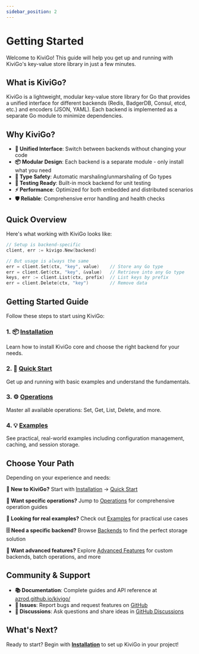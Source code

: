 ```yaml
---
sidebar_position: 2
---
```


# Getting Started

Welcome to KiviGo! This guide will help you get up and running with KiviGo's key-value store library in just a few minutes.

## What is KiviGo?

KiviGo is a lightweight, modular key-value store library for Go that provides a unified interface for different backends (Redis, BadgerDB, Consul, etcd, etc.) and encoders (JSON, YAML). Each backend is implemented as a separate Go module to minimize dependencies.

## Why KiviGo?

- **🔄 Unified Interface**: Switch between backends without changing your code
- **📦 Modular Design**: Each backend is a separate module - only install what you need
- **🎯 Type Safety**: Automatic marshaling/unmarshaling of Go types
- **🧪 Testing Ready**: Built-in mock backend for unit testing
- **⚡ Performance**: Optimized for both embedded and distributed scenarios
- **🛡️ Reliable**: Comprehensive error handling and health checks

## Quick Overview

Here's what working with KiviGo looks like:

```go
// Setup is backend-specific
client, err := kivigo.New(backend)

// But usage is always the same
err = client.Set(ctx, "key", value)    // Store any Go type
err = client.Get(ctx, "key", &value)   // Retrieve into any Go type
keys, err := client.List(ctx, prefix)  // List keys by prefix
err = client.Delete(ctx, "key")        // Remove data
```

## Getting Started Guide

Follow these steps to start using KiviGo:

### 1. 📦 [Installation](./installation)

Learn how to install KiviGo core and choose the right backend for your needs.

### 2. 🚀 [Quick Start](./quick-start)

Get up and running with basic examples and understand the fundamentals.

### 3. ⚙️ [Operations](./operations)

Master all available operations: Set, Get, List, Delete, and more.

### 4. 💡 [Examples](./examples)

See practical, real-world examples including configuration management, caching, and session storage.

## Choose Your Path

Depending on your experience and needs:

**🔰 New to KiviGo?**
Start with [Installation](./installation) → [Quick Start](./quick-start)

**🎯 Want specific operations?**
Jump to [Operations](./operations) for comprehensive operation guides

**💼 Looking for real examples?**
Check out [Examples](./examples) for practical use cases

**🗄️ Need a specific backend?**
Browse [Backends](../backends/overview) to find the perfect storage solution

**🔧 Want advanced features?**
Explore [Advanced Features](../advanced/health-checks) for custom backends, batch operations, and more

## Community & Support

- **📚 Documentation**: Complete guides and API reference at [azrod.github.io/kivigo/](https://azrod.github.io/kivigo/)
- **🐛 Issues**: Report bugs and request features on [GitHub](https://github.com/kivigo/kivigo/issues)
- **💬 Discussions**: Ask questions and share ideas in [GitHub Discussions](https://github.com/kivigo/kivigo/discussions)

## What's Next?

Ready to start? Begin with **[Installation](./installation)** to set up KiviGo in your project!
